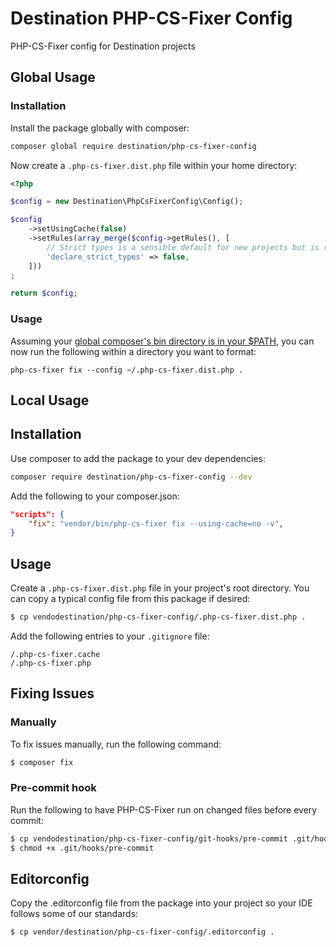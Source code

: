 # Destination PHP-CS-Fixer Config

PHP-CS-Fixer config for Destination projects

## Global Usage

### Installation

Install the package globally with composer:

```bash
composer global require destination/php-cs-fixer-config
```

Now create a `.php-cs-fixer.dist.php` file within your home directory:

```php
<?php

$config = new Destination\PhpCsFixerConfig\Config();

$config
    ->setUsingCache(false)
    ->setRules(array_merge($config->getRules(), [
        // Strict types is a sensible default for new projects but is risky on an existing code base
        'declare_strict_types' => false,
    ]))
;

return $config;
```

### Usage

Assuming your [global composer's bin directory is in your $PATH](https://getcomposer.org/doc/03-cli.md#global), you can now run the following within a directory you want to format:

```
php-cs-fixer fix --config ~/.php-cs-fixer.dist.php .
```

## Local Usage

## Installation

Use composer to add the package to your dev dependencies:

```bash
composer require destination/php-cs-fixer-config --dev
```

Add the following to your composer.json:

```json
"scripts": {
    "fix": "vendor/bin/php-cs-fixer fix --using-cache=no -v",
}
```

## Usage

Create a `.php-cs-fixer.dist.php` file in your project's root directory.
You can copy a typical config file from this package if desired:

```bash
$ cp vendodestination/php-cs-fixer-config/.php-cs-fixer.dist.php .
```

Add the following entries to your `.gitignore` file:

```
/.php-cs-fixer.cache
/.php-cs-fixer.php
```

## Fixing Issues

### Manually

To fix issues manually, run the following command:

```bash
$ composer fix
```

### Pre-commit hook

Run the following to have PHP-CS-Fixer run on changed files before every commit:

```bash
$ cp vendodestination/php-cs-fixer-config/git-hooks/pre-commit .git/hooks/pre-commit
$ chmod +x .git/hooks/pre-commit
```

## Editorconfig

Copy the .editorconfig file from the package into your project so your IDE follows some of our standards:

```bash
$ cp vendor/destination/php-cs-fixer-config/.editorconfig .
```
